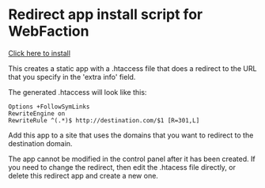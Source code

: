 Redirect app install script for WebFaction
==========================================

[Click here to install](https://my.webfaction.com/app/create?script_url=https://raw.github.com/wsfulmer/webfaction-redirect-installer/master/install)

This creates a static app with a .htaccess file that does a redirect to the URL
that you specify in the 'extra info' field.

The generated .htaccess will look like this:

    Options +FollowSymLinks
    RewriteEngine on
    RewriteRule ^(.*)$ http://destination.com/$1 [R=301,L]

Add this app to a site that uses the domains that you want to redirect to the
destination domain.

The app cannot be modified in the control panel after it has been created. If
you need to change the redirect, then edit the .htacess file directly, or
delete this redirect app and create a new one.


